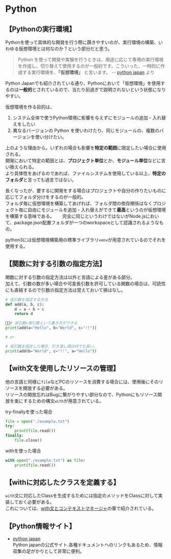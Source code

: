 # Python

## 【Pythonの実行環境】

Pythonを使って具体的な開発を行う際に躓きやすいのが、実行環境の構築、いわゆる仮想環境とは何なのか？という部分だと思う。  

> Python を使って開発や実験を行うときは、用途に応じて専用の実行環境を作成し、切り替えて使用するのが一般的です。こういった、一時的に作成する実行環境を、**「仮想環境」** と言います。
>  -- [python japan](https://www.python.jp/install/windows/venv.html#:~:text=Python%20%E3%82%92%E4%BD%BF%E3%81%A3%E3%81%A6%E9%96%8B%E7%99%BA,%E4%BB%AE%E6%83%B3%E7%92%B0%E5%A2%83%E3%80%8D%20%E3%81%A8%E8%A8%80%E3%81%84%E3%81%BE%E3%81%99%E3%80%82) より

Python Japanでも紹介されている通り、Pythonにおいて「仮想環境」を使用するのは**一般的**とされているので、当たり前過ぎで説明されないという状態になりやすい。  

仮想環境を作る目的は、

1. システム全体で使うPython環境に影響を与えずにモジュールの追加・入れ替えをしたい
2. 異なるバージョンの Python を使いわけたり、同じモジュールの、複数のバージョンを使い分けたい。

上のような理由から。いずれの場合も影響を**特定の範囲**に限定したい場合に使用される。  
開発において特定の範囲とは、**プロジェクト単位**とか、**モジュール単位**などに言い換えられる。  
より具体性をあげるのであれば、ファイルシステムを使用している以上、**特定のフォルダ**と言っても過言ではない。

長くなったが、要するに開発をする場合はプロジェクトや自分の作りたいものに応じてフォルダ分けをするのが一般的。  
フォルダ毎に仮想環境を構築してあげれば、フォルダ間の依存関係はなくプロジェクト毎に自由にモジュールを追加・入れ替えができて**最高**というのが仮想環境を構築する意味である。　　
完全に同じというわけではないがNode.jsにおいて、package.json配置フォルダが一つのworkspaceとして認識されるようなもの。

python3には仮想環境構築用の標準ライブラリ`venv`が用意されているのでそれを使用する。


## 【関数に対する引数の指定方法】

関数に対する引数の指定方法は以外と言語による差がある部分。  
加えて、引数の数が多い場合や可変長引数を許可している関数の場合は、可読性にも直結するので引数の指定方法は覚えておいて損はなし。

```py
# 仮引数を指定する方法
def add(a, b, c):
    d = a + b + c
    return d

# 仮引数=実引数という書き方ができる
print(add(a="Hello", b="World", c="!!"))

# or 

# 仮引数を指定した場合、引き渡し順は何でも良い。
print(add(b="World", c="!!", a="Hello"))
```

## 【with文を使用したリソースの管理】

他の言語と同様に`file`などPCのリソースを消費する場合には、使用後にそのリソースを開放する必要がある。  
リソースの開放忘れはBugに繋がりやすい部分なので、Pythonにもリソース開放を楽にするための構文`with`が用意されている。  

try-finallyを使った場合

```py
file = open("./example.txt")
try:
    print(file.read())
finally:
    file.close()
```

withを使った場合

```py
with open("./example.txt") as file:
    print(file.read())
```

## 【withに対応したクラスを定義する】

`with`文に対応したClassを生成するためには指定のメソッドをClassに対して実装しておく必要がある。  
これについては、[with文とコンテキストマネージャ](https://docs.python.org/ja/3/reference/datamodel.html#context-managers)の章で紹介されている。　　

## 【Python情報サイト】

- [python japan](https://www.python.jp/index.html)  
  Python japanの公式サイト.各種ドキュメントへのリンクもあるため、情報収集の足がかりとして非常に便利。
